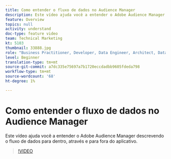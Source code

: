 ```yaml
---
title: Como entender o fluxo de dados no Audience Manager
description: Este vídeo ajuda você a entender o Adobe Audience Manager descrevendo o fluxo de dados para dentro, através e para fora do aplicativo.
feature: Overview
topics: null
activity: understand
doc-type: feature video
team: Technical Marketing
kt: 5103
thumbnail: 33888.jpg
role: "Business Practitioner, Developer, Data Engineer, Architect, Data Architect, Administrator, Leader"
level: Beginner
translation-type: tm+mt
source-git-commit: a7dc335e75697a7b1720eccdadbb9605fdeda798
workflow-type: tm+mt
source-wordcount: '68'
ht-degree: 1%

---
```



# Como entender o fluxo de dados no Audience Manager

Este vídeo ajuda você a entender o Adobe Audience Manager descrevendo o fluxo de dados para dentro, através e para fora do aplicativo.

>[!VIDEO](https://video.tv.adobe.com/v/33888/?quality=12)
